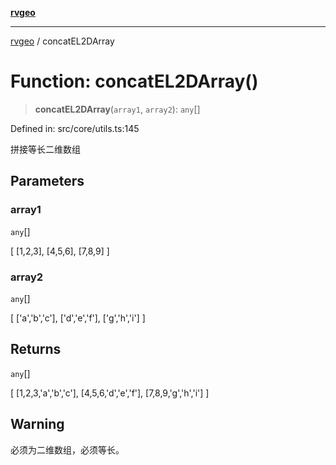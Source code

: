 [**rvgeo**](../README.md)

***

[rvgeo](../globals.md) / concatEL2DArray

# Function: concatEL2DArray()

> **concatEL2DArray**(`array1`, `array2`): `any`[]

Defined in: src/core/utils.ts:145

拼接等长二维数组

## Parameters

### array1

`any`[]

[ [1,2,3], [4,5,6], [7,8,9] ]

### array2

`any`[]

[ ['a','b','c'], ['d','e','f'], ['g','h','i'] ]

## Returns

`any`[]

[ [1,2,3,'a','b','c'], [4,5,6,'d','e','f'], [7,8,9,'g','h','i'] ]

## Warning

必须为二维数组，必须等长。
